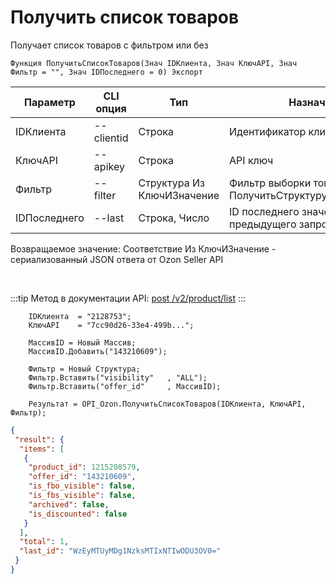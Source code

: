 ﻿---
sidebar_position: 1
---

# Получить список товаров
 Получает список товаров с фильтром или без



`Функция ПолучитьСписокТоваров(Знач IDКлиента, Знач КлючAPI, Знач Фильтр = "", Знач IDПоследнего = 0) Экспорт`

  | Параметр | CLI опция | Тип | Назначение |
  |-|-|-|-|
  | IDКлиента | --clientid | Строка | Идентификатор клиента |
  | КлючAPI | --apikey | Строка | API ключ |
  | Фильтр | --filter | Структура Из КлючИЗначение | Фильтр выборки товаров. См. ПолучитьСтруктуруФильтраТоваров |
  | IDПоследнего | --last | Строка, Число | ID последнего значения (last_id) из предыдущего запроса |

  
  Возвращаемое значение:   Соответствие Из КлючИЗначение - сериализованный JSON ответа от Ozon Seller API

<br/>

:::tip
Метод в документации API: [post /v2/product/list](https://docs.ozon.ru/api/seller/#operation/ProductAPI_GetProductList)
:::
<br/>


```bsl title="Пример кода"
    IDКлиента  = "2128753";
    КлючAPI    = "7cc90d26-33e4-499b...";

    МассивID = Новый Массив;
    МассивID.Добавить("143210609");

    Фильтр = Новый Структура;
    Фильтр.Вставить("visibility"   , "ALL");
    Фильтр.Вставить("offer_id"     , МассивID);

    Результат = OPI_Ozon.ПолучитьСписокТоваров(IDКлиента, КлючAPI, Фильтр);
```
    



```json title="Результат"
{
 "result": {
  "items": [
   {
    "product_id": 1215208579,
    "offer_id": "143210609",
    "is_fbo_visible": false,
    "is_fbs_visible": false,
    "archived": false,
    "is_discounted": false
   }
  ],
  "total": 1,
  "last_id": "WzEyMTUyMDg1NzksMTIxNTIwODU3OV0="
 }
}
```
